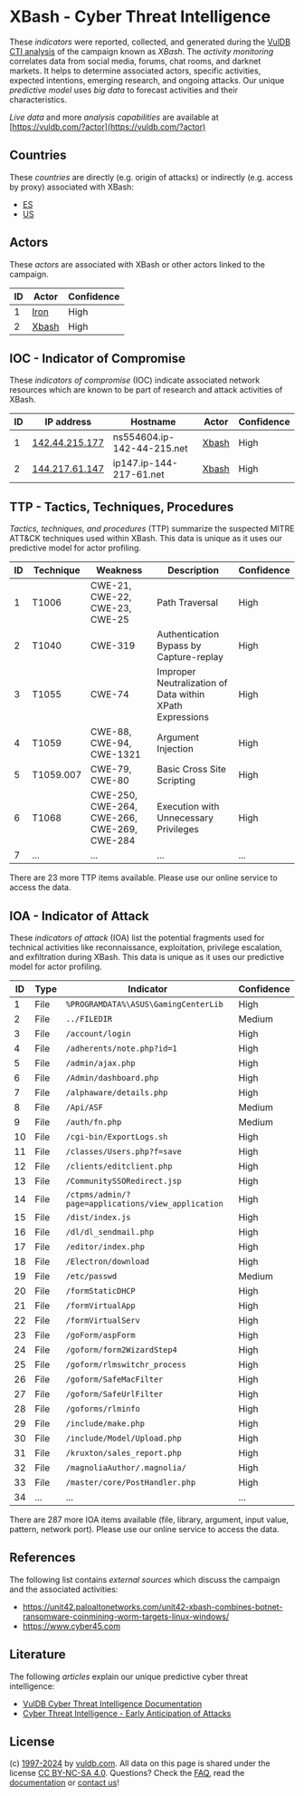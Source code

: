 # XBash - Cyber Threat Intelligence

These _indicators_ were reported, collected, and generated during the [VulDB CTI analysis](https://vuldb.com/?kb.cti) of the campaign known as _XBash_. The _activity monitoring_ correlates data from social media, forums, chat rooms, and darknet markets. It helps to determine associated actors, specific activities, expected intentions, emerging research, and ongoing attacks. Our unique _predictive model_ uses _big data_ to forecast activities and their characteristics.

_Live data_ and more _analysis capabilities_ are available at [https://vuldb.com/?actor](https://vuldb.com/?actor)

## Countries

These _countries_ are directly (e.g. origin of attacks) or indirectly (e.g. access by proxy) associated with XBash:

* [ES](https://vuldb.com/?country.es)
* [US](https://vuldb.com/?country.us)

## Actors

These _actors_ are associated with XBash or other actors linked to the campaign.

ID | Actor | Confidence
-- | ----- | ----------
1 | [Iron](https://vuldb.com/?actor.iron) | High
2 | [Xbash](https://vuldb.com/?actor.xbash) | High

## IOC - Indicator of Compromise

These _indicators of compromise_ (IOC) indicate associated network resources which are known to be part of research and attack activities of XBash.

ID | IP address | Hostname | Actor | Confidence
-- | ---------- | -------- | ----- | ----------
1 | [142.44.215.177](https://vuldb.com/?ip.142.44.215.177) | ns554604.ip-142-44-215.net | [Xbash](https://vuldb.com/?actor.xbash) | High
2 | [144.217.61.147](https://vuldb.com/?ip.144.217.61.147) | ip147.ip-144-217-61.net | [Xbash](https://vuldb.com/?actor.xbash) | High

## TTP - Tactics, Techniques, Procedures

_Tactics, techniques, and procedures_ (TTP) summarize the suspected MITRE ATT&CK techniques used within XBash. This data is unique as it uses our predictive model for actor profiling.

ID | Technique | Weakness | Description | Confidence
-- | --------- | -------- | ----------- | ----------
1 | T1006 | CWE-21, CWE-22, CWE-23, CWE-25 | Path Traversal | High
2 | T1040 | CWE-319 | Authentication Bypass by Capture-replay | High
3 | T1055 | CWE-74 | Improper Neutralization of Data within XPath Expressions | High
4 | T1059 | CWE-88, CWE-94, CWE-1321 | Argument Injection | High
5 | T1059.007 | CWE-79, CWE-80 | Basic Cross Site Scripting | High
6 | T1068 | CWE-250, CWE-264, CWE-266, CWE-269, CWE-284 | Execution with Unnecessary Privileges | High
7 | ... | ... | ... | ...

There are 23 more TTP items available. Please use our online service to access the data.

## IOA - Indicator of Attack

These _indicators of attack_ (IOA) list the potential fragments used for technical activities like reconnaissance, exploitation, privilege escalation, and exfiltration during XBash. This data is unique as it uses our predictive model for actor profiling.

ID | Type | Indicator | Confidence
-- | ---- | --------- | ----------
1 | File | `%PROGRAMDATA%\ASUS\GamingCenterLib` | High
2 | File | `../FILEDIR` | Medium
3 | File | `/account/login` | High
4 | File | `/adherents/note.php?id=1` | High
5 | File | `/admin/ajax.php` | High
6 | File | `/Admin/dashboard.php` | High
7 | File | `/alphaware/details.php` | High
8 | File | `/Api/ASF` | Medium
9 | File | `/auth/fn.php` | Medium
10 | File | `/cgi-bin/ExportLogs.sh` | High
11 | File | `/classes/Users.php?f=save` | High
12 | File | `/clients/editclient.php` | High
13 | File | `/CommunitySSORedirect.jsp` | High
14 | File | `/ctpms/admin/?page=applications/view_application` | High
15 | File | `/dist/index.js` | High
16 | File | `/dl/dl_sendmail.php` | High
17 | File | `/editor/index.php` | High
18 | File | `/Electron/download` | High
19 | File | `/etc/passwd` | Medium
20 | File | `/formStaticDHCP` | High
21 | File | `/formVirtualApp` | High
22 | File | `/formVirtualServ` | High
23 | File | `/goForm/aspForm` | High
24 | File | `/goform/form2WizardStep4` | High
25 | File | `/goform/rlmswitchr_process` | High
26 | File | `/goform/SafeMacFilter` | High
27 | File | `/goform/SafeUrlFilter` | High
28 | File | `/goforms/rlminfo` | High
29 | File | `/include/make.php` | High
30 | File | `/include/Model/Upload.php` | High
31 | File | `/kruxton/sales_report.php` | High
32 | File | `/magnoliaAuthor/.magnolia/` | High
33 | File | `/master/core/PostHandler.php` | High
34 | ... | ... | ...

There are 287 more IOA items available (file, library, argument, input value, pattern, network port). Please use our online service to access the data.

## References

The following list contains _external sources_ which discuss the campaign and the associated activities:

* https://unit42.paloaltonetworks.com/unit42-xbash-combines-botnet-ransomware-coinmining-worm-targets-linux-windows/
* https://www.cyber45.com

## Literature

The following _articles_ explain our unique predictive cyber threat intelligence:

* [VulDB Cyber Threat Intelligence Documentation](https://vuldb.com/?kb.cti)
* [Cyber Threat Intelligence - Early Anticipation of Attacks](https://www.scip.ch/en/?labs.20201022)

## License

(c) [1997-2024](https://vuldb.com/?kb.changelog) by [vuldb.com](https://vuldb.com/?kb.about). All data on this page is shared under the license [CC BY-NC-SA 4.0](https://creativecommons.org/licenses/by-nc-sa/4.0/). Questions? Check the [FAQ](https://vuldb.com/?kb.faq), read the [documentation](https://vuldb.com/?kb) or [contact us](https://vuldb.com/?contact)!
